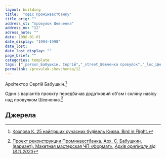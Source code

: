 ```yaml
---
layout: building
title:  "офіс Промінвестбанку"
title_orig: ""
address_st: "провулок Шевченка"
address_no: "12"
adress_note: ""
date: 1998-01-01
date_display: "1994—1998"
date_lost:
date_lost_display: ""
page_brief: ""
categories: template
tags: ["_person_Бабушкін, Сергій","_street_Шевченка провулок","_loc_Центр міста","_era_1990-ті"]
permalink: /provulok-shevchenka/12
---
```


Архітектор Сергій Бабушкін.[^1]

Один з варіантів проєкту передбачав додатковий об'єм і скляну навісу над провулком Шевченка.[^2]


## Джерела
[^1]: [Козлова К. 25 найгірших сучасних будівель Києва. Bird in Flight.](https://birdinflight.com/uk/architectura-uk/25-najgirshih-suchasnih-budivel-kiyeva.html)
[^2]: [Проект реконструкции Проминвестбанка. Арх. С. Бабушкин. (вариант). Макетная мастерская ЧП «Формат».](https://format.com.ua/ru/Maketi_Archive/62#) <i>[Архів оригіналу від 18.11.2023](https://archive.is/wip/M2zq4)</i>